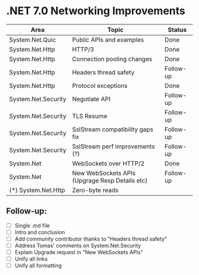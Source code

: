 # .NET 7.0 Networking Improvements

Area | Topic | Status
--|--|--
System.Net.Quic | Public APIs and examples | Done
System.Net.Http | HTTP/3 | Done
System.Net.Http | Connection pooling changes | Done 
System.Net.Http | Headers thread safety | Follow-up
System.Net.Http | Protocol exceptions | Done
System.Net.Security | Negotiate API | Follow-up
System.Net.Security | TLS Resume | Follow-up
System.Net.Security | SslStream compatibility gaps fix | Follow-up
System.Net.Security | SslStream perf improvements (?) | Follow-up
System.Net | WebSockets over HTTP/2 | Done
System.Net | New WebSockets APIs (Upgrage Resp Details etc) | Follow-up
(*) System.Net.Http | Zero-byte reads | 

## Follow-up:

 - [ ] Single .md file
 - [ ] Intro and conclusion
 - [ ] Add community contributor thanks to "Headers thread safety"
 - [ ] Address Tomas' comments on System.Net.Security
 - [ ] Explain Upgrade request in "New WebSockets APIs"
 - [ ] Unify all links
 - [ ] Unify all formatting
